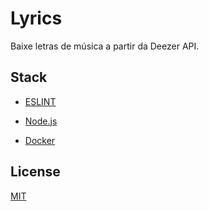# Lyrics

Baixe letras de música a partir da Deezer API.

## Stack

* [ESLINT](https://eslint.org/)

* [Node.js](https://nodejs.org/en/)

* [Docker](https://www.docker.com/)

## License

[MIT](./LICENSE)
